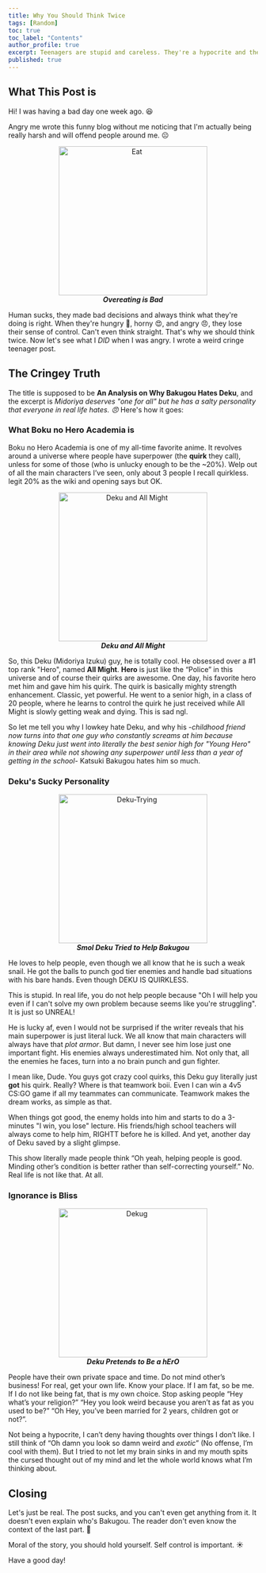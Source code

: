 ```yaml
---
title: Why You Should Think Twice
tags: [Random]
toc: true
toc_label: "Contents"
author_profile: true
excerpt: Teenagers are stupid and careless. They're a hypocrite and their ego is way beyond our imagination. 🌈
published: true
---
```


## What This Post is

Hi! I was having a bad day one week ago. 😆

Angry me wrote this funny blog without me noticing that I'm actually being really harsh and will offend people around me. ☹️

<div align="center"><img src="https://i.ibb.co/2nfKXwf/Eat.jpg" alt="Eat" width="300"/><br> <b><i>Overeating is Bad</i></b></div>

Human sucks, they made bad decisions and always think what they're doing is right. When they're hungry 🤤, horny 😍, and angry 😠, they lose their sense of control. Can't even think straight. That's why we should think twice. Now let's see what I *DID* when I was angry. I wrote a weird cringe teenager post.

## The Cringey Truth

The title is supposed to be **An Analysis on Why Bakugou Hates Deku**, and the excerpt is *Midoriya deserves "one for all" but he has a salty personality that everyone in real life hates. 😠* Here's how it goes:

### What Boku no Hero Academia is

Boku no Hero Academia is one of my all-time favorite anime. It revolves around a universe where people have superpower (the **quirk** they call), unless for some of those (who is unlucky enough to be the ~20%). Welp out of all the main characters I’ve seen, only about 3 people I recall quirkless. legit 20% as the wiki and opening says but OK. 

<div align="center"><img src="https://i.ibb.co/p1SJ166/image.png" alt="Deku and All Might" width="300"/><br> <b><i>Deku and All Might</i></b></div>

So, this Deku (Midoriya Izuku) guy, he is totally cool. He obsessed over a #1 top rank "Hero", named **All Might**. **Hero** is just like the “Police” in this universe and of course their quirks are awesome. One day, his favorite hero met him and gave him his quirk. The quirk is basically mighty strength enhancement. Classic, yet powerful.
He went to a senior high, in a class of 20 people, where he learns to control the quirk he just received while All Might is slowly getting weak and dying. This is sad ngl.

So let me tell you why I lowkey hate Deku, and why his -*childhood friend now turns into that one guy who constantly screams at him because knowing Deku just went into literally the best senior high for "Young Hero" in their area while not showing any superpower until less than a year of getting in the school*- Katsuki Bakugou hates him so much.

### Deku's Sucky Personality

<div align="center"><img src="https://i.ibb.co/DQk109M/Deku-Trying.jpg" alt="Deku-Trying" width="300"/><br> <b><i>Smol Deku Tried to Help Bakugou</i></b></div>

He loves to help people, even though we all know that he is such a weak snail. He got the balls to punch god tier enemies and handle bad situations with his bare hands. Even though DEKU IS QUIRKLESS.
 
This is stupid. In real life, you do not help people because "Oh I will help you even if I can't solve my own problem because seems like you're struggling". It is just so UNREAL!

He is lucky af, even I would not be surprised if the writer reveals that his main superpower is just literal luck. We all know that main characters will always have that *plot armor*. But damn, I never see him lose just one important fight. His enemies always underestimated him. Not only that, all the enemies he faces, turn into a no brain punch and gun fighter.

I mean like, Dude. You guys got crazy cool quirks, this Deku guy literally just **got** his quirk. Really? Where is that teamwork boii. Even I can win a 4v5 CS:GO game if all my teammates can communicate. Teamwork makes the dream works, as simple as that.

When things got good, the enemy holds into him and starts to do a 3-minutes "I win, you lose" lecture. His friends/high school teachers will always come to help him, RIGHTT before he is killed. And yet, another day of Deku saved by a slight glimpse.

This show literally made people think “Oh yeah, helping people is good. Minding other’s condition is better rather than self-correcting yourself.” No. Real life is not like that. At all.

### Ignorance is Bliss

<div align="center"><img src="https://i.ibb.co/s9sk80B/Deku.jpg" alt="Dekug" width="300"/><br> <b><i>Deku Pretends to Be a hErO</i></b></div>

People have their own private space and time. Do not mind other’s business! For real, get your own life. Know your place. If I am fat, so be me. If I do not like being fat, that is my own choice. Stop asking people “Hey what’s your religion?” “Hey you look weird because you aren’t as fat as you used to be?” “Oh Hey, you’ve been married for 2 years, children got or not?”.

Not being a hypocrite, I can’t deny having thoughts over things I don’t like. I still think of “Oh damn you look so damn weird and *exotic*” (No offense, I’m cool with them). But I tried to not let my brain sinks in and my mouth spits the cursed thought out of my mind and let the whole world knows what I’m thinking about.

## Closing

Let's just be real. The post sucks, and you can't even get anything from it. It doesn't even explain who's Bakugou. The reader don't even know the context of the last part. 💯

Moral of the story, you should hold yourself. Self control is important. ☀️

Have a good day!
